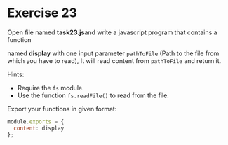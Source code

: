 # Exercise 23

Open file named **task23.js**and write a javascript program that contains a function

 named **display** with one input parameter `pathToFile` (Path to the file
  from which you have to read), It will read content from `pathToFile` and return it.

Hints:

- Require the `fs` module.
- Use the function `fs.readFile()` to read from the file.

Export your functions in given format:

```js
module.exports = {
  content: display
};
```
